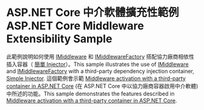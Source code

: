 # <a name="aspnet-core-middleware-extensibility-sample"></a><span data-ttu-id="4fb82-101">ASP.NET Core 中介軟體擴充性範例</span><span class="sxs-lookup"><span data-stu-id="4fb82-101">ASP.NET Core Middleware Extensibility Sample</span></span>

<span data-ttu-id="4fb82-102">此範例說明如何使用 [IMiddleware](https://docs.microsoft.com/dotnet/api/microsoft.aspnetcore.http.imiddleware) 和 [IMiddlewareFactory](https://docs.microsoft.com/dotnet/api/microsoft.aspnetcore.http.imiddlewarefactory) 搭配協力廠商相依性插入容器（ [簡單 Injector](https://simpleinjector.org)）。</span><span class="sxs-lookup"><span data-stu-id="4fb82-102">This sample illustrates the use of [IMiddleware](https://docs.microsoft.com/dotnet/api/microsoft.aspnetcore.http.imiddleware) and [IMiddlewareFactory](https://docs.microsoft.com/dotnet/api/microsoft.aspnetcore.http.imiddlewarefactory) with a third-party dependency injection container, [Simple Injector](https://simpleinjector.org).</span></span> <span data-ttu-id="4fb82-103">這個範例會示範 [Middleware activation with a third-party container in ASP.NET Core](https://docs.microsoft.com/aspnet/core/fundamentals/middleware/extensibility-third-party-container) (在 ASP.NET Core 中以協力廠商容器啟用中介軟體) 中所述的功能。</span><span class="sxs-lookup"><span data-stu-id="4fb82-103">This sample demonstrates the features described in [Middleware activation with a third-party container in ASP.NET Core](https://docs.microsoft.com/aspnet/core/fundamentals/middleware/extensibility-third-party-container).</span></span>
